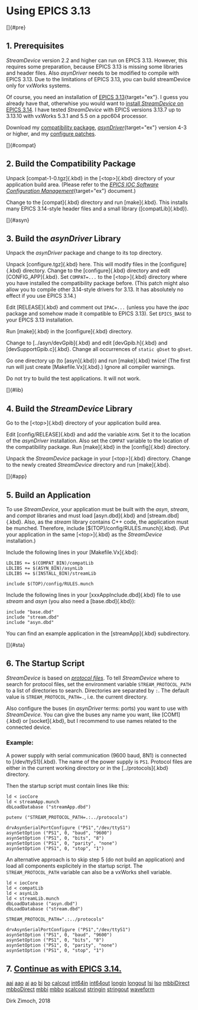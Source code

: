 # Using EPICS 3.13

[]{#pre}

## 1. Prerequisites

*StreamDevice* version 2.2 and higher can run on EPICS 3.13. However,
this requires some preparation, because EPICS 3.13 is missing some
libraries and header files. Also *asynDriver* needs to be modified to
compile with EPICS 3.13. Due to the limitations of EPICS 3.13, you can
build streamDevice only for vxWorks systems.

Of course, you need an installation of [EPICS
3.13](http://www.aps.anl.gov/epics/base/R3-13.php){target="ex"}. I guess
you already have that, otherwhise you would want to [install
*StreamDevice* on EPICS 3.14](setup). I have tested *StreamDevice* with
EPICS versions 3.13.7 up to 3.13.10 with vxWorks 5.3.1 and 5.5 on a
ppc604 processor.

Download my [compatibility
package](http://epics.web.psi.ch/software/streamdevice/compat-1-0.tgz),
[*asynDriver*](http://www.aps.anl.gov/epics/modules/soft/asyn/){target="ex"}
version 4-3 or higher, and my [configure
patches](http://epics.web.psi.ch/software/streamdevice/configure.tgz).

[]{#compat}

## 2. Build the Compatibility Package

Unpack [compat-1-0.tgz]{.kbd} in the [\<top\>]{.kbd} directory of your
application build area. (Please refer to the [*EPICS IOC Software
Configuration
Management*](http://www.aps.anl.gov/epics/EpicsDocumentation/AppDevManuals/iocScm-3.13.2/managingATop.html#3){target="ex"}
document.)

Change to the [compat]{.kbd} directory and run [make]{.kbd}. This
installs many EPICS 3.14-style header files and a small library
([compatLib]{.kbd}).

[]{#asyn}

## 3. Build the *asynDriver* Library

Unpack the *asynDriver* package and change to its top directory.

Unpack [configure.tgz]{.kbd} here. This will modify files in the
[configure]{.kbd} directory. Change to the [configure]{.kbd} directory
and edit [CONFIG_APP]{.kbd}. Set `COMPAT=...` to the [\<top\>]{.kbd}
directory where you have installed the compatibility package before.
(This patch might also allow you to compile other 3.14-style drivers for
3.13. It has absolutely no effect if you use EPICS 3.14.)

Edit [RELEASE]{.kbd} and comment out `IPAC=...` (unless you have the
*ipac* package and somehow made it compatible to EPICS 3.13). Set
`EPICS_BASE` to your EPICS 3.13 installation.

Run [make]{.kbd} in the [configure]{.kbd} directory.

Change to [../asyn/devGpib]{.kbd} and edit [devGpib.h]{.kbd} and
[devSupportGpib.c]{.kbd}. Change all occurrences of `static gDset` to
`gDset`.

Go one directory up (to [asyn]{.kbd}) and run [make]{.kbd} twice! (The
first run will just create [Makefile.Vx]{.kbd}.) Ignore all compiler
warnings.

Do not try to build the test applications. It will not work.

[]{#lib}

## 4. Build the *StreamDevice* Library

Go to the [\<top\>]{.kbd} directory of your application build area.

Edit [config/RELEASE]{.kbd} and add the variable `ASYN`. Set it to the
location of the *asynDriver* installation. Also set the `COMPAT`
variable to the location of the compatibility package. Run [make]{.kbd}
in the [config]{.kbd} directory.

Unpack the *StreamDevice* package in your [\<top\>]{.kbd} directory.
Change to the newly created *StreamDevice* directory and run
[make]{.kbd}.

[]{#app}

## 5. Build an Application

To use *StreamDevice*, your application must be built with the *asyn*,
*stream*, and *compat* libraries and must load [asyn.dbd]{.kbd} and
[stream.dbd]{.kbd}. Also, as the *stream* library contains C++ code, the
application must be munched. Therefore, include
[\$(TOP)/config/RULES.munch]{.kbd}. (Put your application in the same
[\<top\>]{.kbd} as the *StreamDevice* installation.)

Include the following lines in your [Makefile.Vx]{.kbd}:

    LDLIBS += $(COMPAT_BIN)/compatLib
    LDLIBS += $(ASYN_BIN)/asynLib
    LDLIBS += $(INSTALL_BIN)/streamLib

    include $(TOP)/config/RULES.munch

Include the following lines in your [xxxAppInclude.dbd]{.kbd} file to
use *stream* and *asyn* (you also need a [base.dbd]{.kbd}):

    include "base.dbd"
    include "stream.dbd"
    include "asyn.dbd"

You can find an example application in the [streamApp]{.kbd}
subdirectory.

[]{#sta}

## 6. The Startup Script

*StreamDevice* is based on [*protocol files*](protocol.html). To tell
*StreamDevice* where to search for protocol files, set the environment
variable `STREAM_PROTOCOL_PATH` to a list of directories to search.
Directories are separated by `:`. The default value is
`STREAM_PROTOCOL_PATH=.`, i.e. the current directory.

Also configure the buses (in *asynDriver* terms: ports) you want to use
with *StreamDevice*. You can give the buses any name you want, like
[COM1]{.kbd} or [socket]{.kbd}, but I recommend to use names related to
the connected device.

### Example:

A power supply with serial communication (9600 baud, 8N1) is connected
to [/dev/ttyS1]{.kbd}. The name of the power supply is `PS1`. Protocol
files are either in the current working directory or in the
[../protocols]{.kbd} directory.

Then the startup script must contain lines like this:

    ld < iocCore
    ld < streamApp.munch
    dbLoadDatabase ("streamApp.dbd")

    putenv ("STREAM_PROTOCOL_PATH=.:../protocols")

    drvAsynSerialPortConfigure ("PS1","/dev/ttyS1")
    asynSetOption ("PS1", 0, "baud", "9600")
    asynSetOption ("PS1", 0, "bits", "8")
    asynSetOption ("PS1", 0, "parity", "none")
    asynSetOption ("PS1", 0, "stop", "1")

An alternative approach is to skip step 5 (do not build an application)
and load all components explicitely in the startup script. The
`STREAM_PROTOCOL_PATH` variable can also be a vxWorks shell variable.

    ld < iocCore
    ld < compatLib
    ld < asynLib
    ld < streamLib.munch
    dbLoadDatabase ("asyn.dbd")
    dbLoadDatabase ("stream.dbd")

    STREAM_PROTOCOL_PATH=".:../protocols"

    drvAsynSerialPortConfigure ("PS1","/dev/ttyS1")
    asynSetOption ("PS1", 0, "baud", "9600")
    asynSetOption ("PS1", 0, "bits", "8")
    asynSetOption ("PS1", 0, "parity", "none")
    asynSetOption ("PS1", 0, "stop", "1")

## 7. [Continue as with EPICS 3.14.](setup.html#pro)

[aai](aai.html) [aao](aao.html) [ai](ai.html) [ao](ao.html)
[bi](bi.html) [bo](bo.html) [calcout](calcout.html)
[int64in](int64in.html) [int64out](int64out.html) [longin](longin.html)
[longout](longout.html) [lsi](lsi.html) [lso](lso.html)
[mbbiDirect](mbbiDirect.html) [mbboDirect](mbboDirect.html)
[mbbi](mbbi.html) [mbbo](mbbo.html) [scalcout](scalcout.html)
[stringin](stringin.html) [stringout](stringout.html)
[waveform](waveform.html)

Dirk Zimoch, 2018

